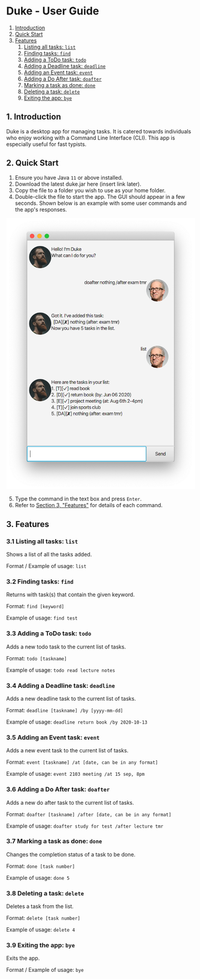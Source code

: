 # Duke - User Guide

1. [Introduction](#1-introduction)
1. [Quick Start](#2-quick-start)
1. [Features](#3-features)
    1. [Listing all tasks: `list`](#31-listing-all-tasks-list)
    1. [Finding tasks: `find`](#32-finding-tasks-find)
    1. [Adding a ToDo task: `todo`](#33-adding-a-todo-task-todo)
    1. [Adding a Deadline task: `deadline`](##34-adding-a-deadline-task-deadline)
    1. [Adding an Event task: `event`](#35-adding-an-event-task-event)
    1. [Adding a Do After task: `doafter`](#36-adding-a-do-after-task-doafter)
    1. [Marking a task as done: `done`](#37-marking-a-task-as-done-done)
    1. [Deleting a task: `delete`](#38-deleting-a-task-delete)
    1. [Exiting the app: `bye`](#39-exiting-the-app-bye)

## 1. Introduction

Duke is a desktop app for managing tasks. It is catered towards individuals who enjoy working with a Command Line Interface (CLI). This app is especially useful for fast typists.

## 2. Quick Start

1. Ensure you have Java `11` or above installed.
2. Download the latest duke.jar here (insert link later).
3. Copy the file to a folder you wish to use as your home folder.
4. Double-click the file to start the app. The GUI should appear in a few seconds. Shown below is an example with some user commands and the app's responses.

![Ui image](/docs/Ui.png)

5. Type the command in the text box and press `Enter`.
6. Refer to [Section 3, "Features"](#3-features) for details of each command.

## 3. Features

### 3.1 Listing all tasks: `list`

Shows a list of all the tasks added.

Format / Example of usage:
`list`

### 3.2 Finding tasks: `find`

Returns with task(s) that contain the given keyword.

Format:
`find [keyword]`

Example of usage:
`find test`

### 3.3 Adding a ToDo task: `todo`

Adds a new todo task to the current list of tasks.

Format:
`todo [taskname]`

Example of usage:
`todo read lecture notes`

### 3.4 Adding a Deadline task: `deadline`

Adds a new deadline task to the current list of tasks.

Format:
`deadline [taskname] /by [yyyy-mm-dd]`

Example of usage:
`deadline return book /by 2020-10-13`

### 3.5 Adding an Event task: `event`

Adds a new event task to the current list of tasks.

Format:
`event [taskname] /at [date, can be in any format]`

Example of usage:
`event 2103 meeting /at 15 sep, 8pm`

### 3.6 Adding a Do After task: `doafter`

Adds a new do after task to the current list of tasks.

Format:
`doafter [taskname] /after [date, can be in any format]`

Example of usage:
`doafter study for test /after lecture tmr`

### 3.7 Marking a task as done: `done`

Changes the completion status of a task to be done.

Format:
`done [task number]`

Example of usage:
`done 5`

### 3.8 Deleting a task: `delete`

Deletes a task from the list.

Format:
`delete [task number]`

Example of usage:
`delete 4`

### 3.9 Exiting the app: `bye`

Exits the app.

Format / Example of usage:
`bye`
